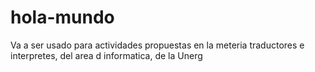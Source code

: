 hola-mundo
==========

Va a ser usado para actividades propuestas en la meteria traductores e interpretes, del area d informatica, de la Unerg
